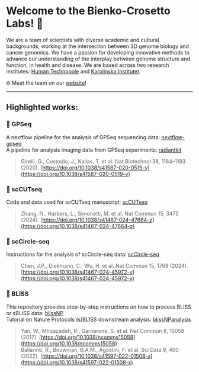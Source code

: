 # Welcome to the Bienko-Crosetto Labs! :wave:
We are a team of scientists with diverse academic and cultural backgrounds, working at the intersection between 3D genome biology and cancer genomics. We have a passion for developing innovative methods to advance our understanding of the interplay between genome structure and function, in health and disease.  We are based across two research institutes: [Human Technopole](https://humantechnopole.it/en/research-groups/bienko-group/) and [Karolinska Institutet](https://ki.se/en/research/research-areas-centres-and-networks/research-groups/quantitative-biology-of-the-nucleus-magda-bienko-group#tab-start).

:globe_with_meridians: Meet the team on our [website](https://www.bicrolabs.com/)!

***
## Highlighted works:
### :round_pushpin: GPSeq
A nextflow pipeline for the analysis of GPSeq sequencing data:  [nextflow-gpseq](https://github.com/BiCroLab/nextflow-gpseq)    
A pipeline for analysis imaging data from GPSeq experiments:   [radiantkit](https://github.com/BiCroLab/radiantkit) 
> Girelli, G., Custodio, J., Kallas, T. et al. Nat Biotechnol 38, 1184–1193 (2020). [https://doi.org/10.1038/s41587-020-0519-y](https://doi.org/10.1038/s41587-020-0519-y)

### :round_pushpin: scCUTseq
Code and data used for scCUTseq manuscript: [scCUTseq](https://github.com/BiCroLab/scCUTseq)
> Zhang, N., Harbers, L., Simonetti, M. et al. Nat Commun 15, 3475 (2024). [https://doi.org/10.1038/s41467-024-47664-z](https://doi.org/10.1038/s41467-024-47664-z)

### :round_pushpin: scCircle-seq
Instructions for the analysis of scCircle-seq data: [scCircle-seq](https://github.com/BiCroLab/scCircle-seq)
> Chen, J.P., Diekmann, C., Wu, H. et al. Nat Commun 15, 1768 (2024). [https://doi.org/10.1038/s41467-024-45972-y](https://doi.org/10.1038/s41467-024-45972-y)

### :round_pushpin: BLISS
This repository provides step-by-step instructions on how to process BLISS or sBLISS data:  [blissNP](https://github.com/BiCroLab/blissNP)      
Tutorial on Nature Protocols (s)BLISS downstream analysis:   [blissNPanalysis](https://github.com/BiCroLab/blissNPanalysis)
> Yan, W., Mirzazadeh, R., Garnerone, S. et al. Nat Commun 8, 15058 (2017). [https://doi.org/10.1038/ncomms15058](https://doi.org/10.1038/ncomms15058)   
> Ballarino, R., Bouwman, B.A.M., Agostini, F. et al. Sci Data 9, 400 (2022). [https://doi.org/10.1038/s41597-022-01508-x](https://doi.org/10.1038/s41597-022-01508-x)

